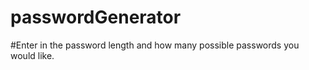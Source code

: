 # passwordGenerator

#Enter in the password length and how many possible passwords you would like. 
